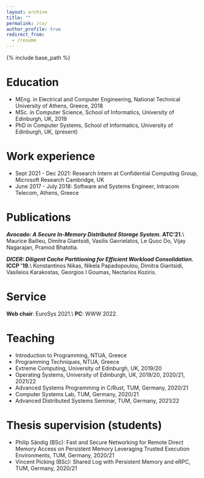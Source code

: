 ```yaml
---
layout: archive
title: ""
permalink: /cv/
author_profile: true
redirect_from:
  - /resume
---
```


{% include base_path %}


Education
======
* MEng. in Electrical and Computer Engineering, National Technical University of Athens, Greece, 2018
* MSc. in Computer Science, School of Informatics, University of Edinburgh, UK, 2019
* PhD in Computer Systems, School of Informatics, University of Edinburgh, UK, (present)

Work experience
======
* Sept 2021 - Dec 2021: Research Intern at Confidential Computing Group, Microsoft Research Cambridge, UK
* June 2017 - July 2018: Software and Systems Engineer, Intracom Telecom, Athens, Greece

Publications
======
<strong>*Avocado: A Secure In-Memory Distributed Storage System.* ATC’21.</strong>\\
Maurice Bailleu, Dimitra Giantsidi, Vasilis Gavrielatos, Le Quoc Do, Vijay Nagarajan, Pramod Bhatotia.

<strong>*DICER: Diligent Cache Partitioning for Efficient Workload Consolidation.* ICCP '19.</strong>\\
Konstantinos Nikas, Nikela Papadopoulou, Dimitra Giantsidi, Vasileios Karakostas, Georgios I Goumas, Nectarios Koziris.


Service
======
<strong>Web chair</strong>: EuroSys 2021.\\
<strong>PC</strong>: WWW 2022.

Teaching
======
* Introduction to Programming, NTUA, Greece
* Programming Techniques, NTUA, Greece
* Extreme Computing, University of Edinburgh, UK, 2019/20
* Operating Systems, University of Edinburgh, UK, 2019/20, 2020/21, 2021/22
* Advanced Systems Programming in C/Rust, TUM, Germany, 2020/21
* Computer Systems Lab, TUM, Germany, 2020/21
* Advanced Distributed Systems Seminar, TUM, Germany, 2021/22

Thesis supervision (students)
======
* Philip Sändig (BSc): Fast and Secure Networking for Remote Direct Memory Access on Persistent Memory Leveraging Trusted Execution Environments, TUM, Germany, 2020/21
* Vincent Picking (BSc): Shared Log with Persistent Memory and eRPC, TUM, Germany, 2020/21
